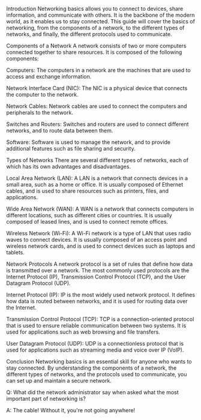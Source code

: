 
Introduction
Networking basics allows you to connect to devices, share information, and communicate with others. It is the backbone of the modern world, as it enables us to stay connected. This guide will cover the basics of networking, from the components of a network, to the different types of networks, and finally, the different protocols used to communicate.

Components of a Network
A network consists of two or more computers connected together to share resources. It is composed of the following components:

Computers: The computers in a network are the machines that are used to access and exchange information.

Network Interface Card (NIC): The NIC is a physical device that connects the computer to the network.

Network Cables: Network cables are used to connect the computers and peripherals to the network.

Switches and Routers: Switches and routers are used to connect different networks, and to route data between them.

Software: Software is used to manage the network, and to provide additional features such as file sharing and security.

Types of Networks
There are several different types of networks, each of which has its own advantages and disadvantages.

Local Area Network (LAN): A LAN is a network that connects devices in a small area, such as a home or office. It is usually composed of Ethernet cables, and is used to share resources such as printers, files, and applications.

Wide Area Network (WAN): A WAN is a network that connects computers in different locations, such as different cities or countries. It is usually composed of leased lines, and is used to connect remote offices.

Wireless Network (Wi-Fi): A Wi-Fi network is a type of LAN that uses radio waves to connect devices. It is usually composed of an access point and wireless network cards, and is used to connect devices such as laptops and tablets.

Network Protocols
A network protocol is a set of rules that define how data is transmitted over a network. The most commonly used protocols are the Internet Protocol (IP), Transmission Control Protocol (TCP), and the User Datagram Protocol (UDP).

Internet Protocol (IP): IP is the most widely used network protocol. It defines how data is routed between networks, and it is used for routing data over the Internet.

Transmission Control Protocol (TCP): TCP is a connection-oriented protocol that is used to ensure reliable communication between two systems. It is used for applications such as web browsing and file transfers.

User Datagram Protocol (UDP): UDP is a connectionless protocol that is used for applications such as streaming media and voice over IP (VoIP).

Conclusion
Networking basics is an essential skill for anyone who wants to stay connected. By understanding the components of a network, the different types of networks, and the protocols used to communicate, you can set up and maintain a secure network.

Q: What did the network administrator say when asked what the most important part of networking is?

A: The cable! Without it, you're not going anywhere!
